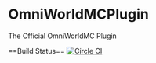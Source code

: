 # OmniWorldMCPlugin
The Official OmniWorldMC Plugin

==Build Status==
[![Circle CI](https://circleci.com/gh/OmniWorldMC/OmniWorldMCPlugin/tree/master.svg?style=svg)](https://circleci.com/gh/OmniWorldMC/OmniWorldMCPlugin/tree/master)